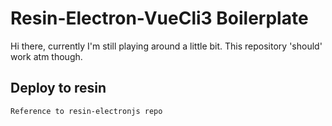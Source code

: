 # Resin-Electron-VueCli3 Boilerplate

Hi there, currently I'm still playing around a little bit.
This repository 'should' work atm though.

## Deploy to resin
```
Reference to resin-electronjs repo
```
